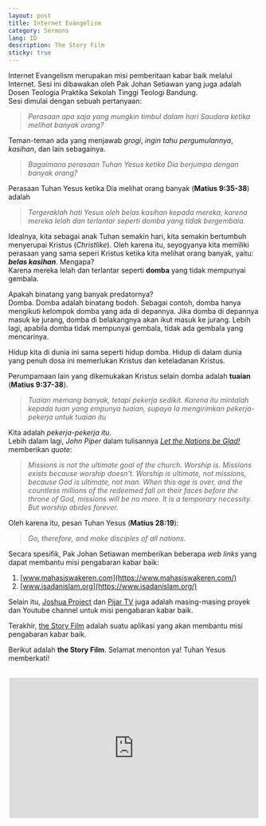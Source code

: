 ```yaml
---
layout: post
title: Internet Evangelism
category: Sermons
lang: ID
description: The Story Film
sticky: true
---
```

Internet Evangelism merupakan misi pemberitaan kabar baik melalui Internet. Sesi ini dibawakan oleh Pak Johan Setiawan yang juga adalah Dosen Teologia Praktika Sekolah Tinggi Teologi Bandung.     
Sesi dimulai dengan sebuah pertanyaan:

> _Perasaan apa saja yang mungkin timbul dalam hari Saudara ketika melihat banyak orang?_  

Teman-teman ada yang menjawab _grogi_, _ingin tahu pergumulannya_, _kasihan_, dan lain sebagainya. 

> _Bagaimana perasaan Tuhan Yesus ketika Dia berjumpa dengan banyak orang?_

Perasaan Tuhan Yesus ketika Dia melihat orang banyak (**Matius 9:35-38**) adalah 

> _Tergeraklah hati Yesus oleh belas kasihan kepada mereka, karena mereka lelah dan terlantar seperti domba yang tidak bergembala._ 

Idealnya, kita sebagai anak Tuhan semakin hari, kita semakin bertumbuh menyerupai Kristus (_Christlike_). Oleh karena itu, seyogyanya kita memiliki perasaan yang sama seperi Kristus ketika kita melihat orang banyak, yaitu: **_belas kasihan_**. Mengapa?     
Karena mereka lelah dan terlantar seperti **domba** yang tidak mempunyai gembala.    

Apakah binatang yang banyak predatornya?      
Domba. Domba adalah binatang bodoh. Sebagai contoh, domba hanya mengikuti kelompok domba yang ada di  depannya. Jika domba di depannya masuk ke jurang, domba di belakangnya akan ikut masuk ke jurang. Lebih lagi, apabila domba tidak mempunyai gembala, tidak ada gembala yang mencarinya.

Hidup kita di dunia ini sama seperti hidup domba. Hidup di dalam dunia yang penuh dosa ini memerlukan Kristus dan keteladanan Kristus.    

Perumpamaan lain yang dikemukakan Kristus selain domba adalah **tuaian** (**Matius 9:37-38**). 

> _Tuaian memang banyak, tetapi pekerja sedikit. Karena itu mintalah kepada tuan yang empunya tuaian, supaya Ia mengirimkan pekerja-pekerja untuk tuaian itu_

Kita adalah _pekerja-pekerja itu_.    
Lebih dalam lagi, _John Piper_ dalam tulisannya [_Let the Nations be Glad!_](https://www.goodreads.com/work/quotes/2552661-let-the-nations-be-glad-the-supremacy-of-god-in-missions) memberikan _quote_:

> _Missions is not the ultimate goal of the church. Worship is. Missions exists because worship doesn't. Worship is ultimate, not missions, because God is ultimate, not man. When this age is over, and the countless millions of the redeemed fall on their faces before the throne of God, missions will be no more. It is a temporary necessity. But worship abides forever._

Oleh karena itu, pesan Tuhan Yesus (**Matius 28:19**):

> _Go, therefore, and make disciples of all nations._

Secara spesifik, Pak Johan Setiawan memberikan beberapa _web links_ yang dapat membantu misi pengabaran kabar baik:

1. [www.mahasiswakeren.com](https://www.mahasiswakeren.com/)   
2. [www.isadanislam.org](https://www.isadanislam.org/)

Selain itu, [Joshua Project](https://joshuaproject.net/) dan [Pijar TV](https://youtu.be/nE6dSdH6yb4) juga adalah masing-masing proyek dan Youtube channel untuk misi pengabaran kabar baik.     

Terakhir, [the Story Film](https://thestoryfilm.com/) adalah suatu aplikasi yang akan membantu misi pengabaran kabar baik.      

Berikut adalah **the Story Film**. Selamat menonton ya! Tuhan Yesus memberkati!   
<br/>
<div style="text-align: center">
	<iframe src='https://thestoryfilm.com/embed/player/41931?lang=en' frameborder='0' width='500' height='281' frameborder='0' webkitallowfullscreen mozallowfullscreen allowfullscreen></iframe>
</div>
<br/>



